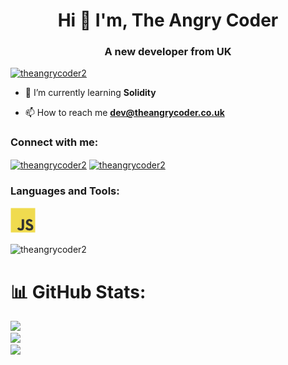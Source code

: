 <h1 align="center">Hi 👋 I'm, The Angry Coder</h1>
<h3 align="center">A new developer from UK</h3>

<p align="left"> <a href="https://github.com/ryo-ma/github-profile-trophy"><img src="https://github-profile-trophy.vercel.app/?username=theangrycoder2" alt="theangrycoder2" /></a> </p>

- 🌱 I’m currently learning **Solidity**

- 📫 How to reach me **dev@theangrycoder.co.uk**

<h3 align="left">Connect with me:</h3>
<p align="left">
<a href="https://twitter.com/theangrycoder2" target="blank"><img align="center" src="https://raw.githubusercontent.com/rahuldkjain/github-profile-readme-generator/master/src/images/icons/Social/twitter.svg" alt="theangrycoder2" height="30" width="40" /></a>
<a href="https://www.youtube.com/c/theangrycoder2" target="blank"><img align="center" src="https://raw.githubusercontent.com/rahuldkjain/github-profile-readme-generator/master/src/images/icons/Social/youtube.svg" alt="theangrycoder2" height="30" width="40" /></a>
</p>

<h3 align="left">Languages and Tools:</h3>
<p align="left"> <a href="https://developer.mozilla.org/en-US/docs/Web/JavaScript" target="_blank" rel="noreferrer"> <img src="https://raw.githubusercontent.com/devicons/devicon/master/icons/javascript/javascript-original.svg" alt="javascript" width="40" height="40"/> </a> </p>

<p><img align="center" src="https://github-readme-stats.vercel.app/api/top-langs?username=theangrycoder2&show_icons=true&locale=en&layout=compact" alt="theangrycoder2" /></p>

# 📊 GitHub Stats:
![](https://github-readme-stats.vercel.app/api?username=TheAngryCoder&theme=radical&hide_border=false&include_all_commits=false&count_private=false)<br/>
![](https://github-readme-streak-stats.herokuapp.com/?user=TheAngryCoder&theme=radical&hide_border=false)<br/>
![](https://github-readme-stats.vercel.app/api/top-langs/?username=TheAngryCoder&theme=radical&hide_border=false&include_all_commits=false&count_private=false&layout=compact)
